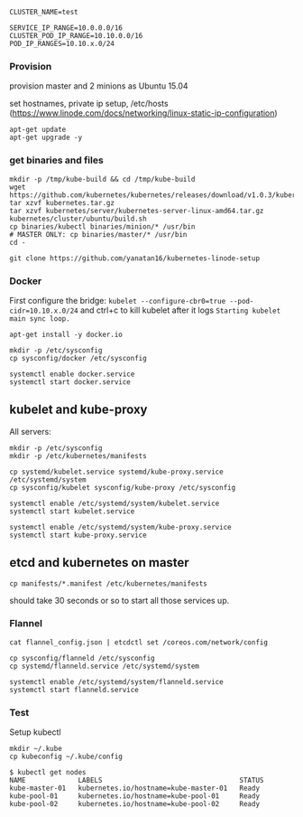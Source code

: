 ```
CLUSTER_NAME=test

SERVICE_IP_RANGE=10.0.0.0/16
CLUSTER_POD_IP_RANGE=10.10.0.0/16
POD_IP_RANGES=10.10.x.0/24
```

### Provision

provision master and 2 minions as Ubuntu 15.04

set hostnames, private ip setup, /etc/hosts (https://www.linode.com/docs/networking/linux-static-ip-configuration)

```
apt-get update
apt-get upgrade -y
```

### get binaries and files

```
mkdir -p /tmp/kube-build && cd /tmp/kube-build
wget https://github.com/kubernetes/kubernetes/releases/download/v1.0.3/kubernetes.tar.gz
tar xzvf kubernetes.tar.gz
tar xzvf kubernetes/server/kubernetes-server-linux-amd64.tar.gz
kubernetes/cluster/ubuntu/build.sh
cp binaries/kubectl binaries/minion/* /usr/bin
# MASTER ONLY: cp binaries/master/* /usr/bin
cd -
```

```
git clone https://github.com/yanatan16/kubernetes-linode-setup
```

### Docker

First configure the bridge: `kubelet --configure-cbr0=true --pod-cidr=10.10.x.0/24` and ctrl+c to kill kubelet after it logs `Starting kubelet main sync loop.`

```
apt-get install -y docker.io

mkdir -p /etc/sysconfig
cp sysconfig/docker /etc/sysconfig

systemctl enable docker.service
systemctl start docker.service
```

## kubelet and kube-proxy

All servers:


```
mkdir -p /etc/sysconfig
mkdir -p /etc/kubernetes/manifests

cp systemd/kubelet.service systemd/kube-proxy.service /etc/systemd/system
cp sysconfig/kubelet sysconfig/kube-proxy /etc/sysconfig

systemctl enable /etc/systemd/system/kubelet.service
systemctl start kubelet.service

systemctl enable /etc/systemd/system/kube-proxy.service
systemctl start kube-proxy.service
```

## etcd and kubernetes on master

```
cp manifests/*.manifest /etc/kubernetes/manifests
```

should take 30 seconds or so to start all those services up.

### Flannel

```
cat flannel_config.json | etcdctl set /coreos.com/network/config

cp sysconfig/flanneld /etc/sysconfig
cp systemd/flanneld.service /etc/systemd/system

systemctl enable /etc/systemd/system/flanneld.service
systemctl start flanneld.service
```

### Test

Setup kubectl

```
mkdir ~/.kube
cp kubeconfig ~/.kube/config
```

```
$ kubectl get nodes
NAME             LABELS                                  STATUS
kube-master-01   kubernetes.io/hostname=kube-master-01   Ready
kube-pool-01     kubernetes.io/hostname=kube-pool-01     Ready
kube-pool-02     kubernetes.io/hostname=kube-pool-02     Ready
```
